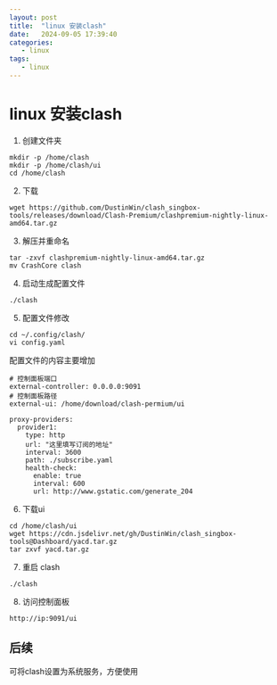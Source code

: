 ```yaml
---
layout: post
title:  "linux 安装clash"
date:   2024-09-05 17:39:40
categories: 
   - linux
tags:
   - linux
---
```


# linux 安装clash

1. 创建文件夹
```
mkdir -p /home/clash
mkdir -p /home/clash/ui
cd /home/clash
```
2. 下载
```
wget https://github.com/DustinWin/clash_singbox-tools/releases/download/Clash-Premium/clashpremium-nightly-linux-amd64.tar.gz
```
3. 解压并重命名
```
tar -zxvf clashpremium-nightly-linux-amd64.tar.gz
mv CrashCore clash
```
4. 启动生成配置文件
```
./clash
```
5. 配置文件修改
```
cd ~/.config/clash/
vi config.yaml
```
配置文件的内容主要增加
```
# 控制面板端口
external-controller: 0.0.0.0:9091
# 控制面板路径
external-ui: /home/download/clash-permium/ui

proxy-providers:
  provider1:
    type: http
    url: "这里填写订阅的地址"
    interval: 3600
    path: ./subscribe.yaml
    health-check:
      enable: true
      interval: 600
      url: http://www.gstatic.com/generate_204
```
6. 下载ui
```
cd /home/clash/ui
wget https://cdn.jsdelivr.net/gh/DustinWin/clash_singbox-tools@Dashboard/yacd.tar.gz
tar zxvf yacd.tar.gz
```
7. 重启 clash
```
./clash
```
8. 访问控制面板
```
http://ip:9091/ui
```

## 后续
可将clash设置为系统服务，方便使用